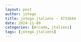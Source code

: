 ```yaml
---
layout: post
author: jotego
title: jotego.jtaliens - 4731644
date: 2024-11-09
categories: [Arcade, jtaliens]
tags: [jotego.jtaliens]
---
```


